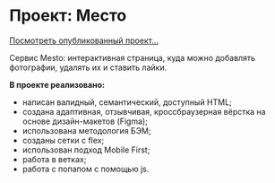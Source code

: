 # Проект: Место

[Посмотреть опубликованный проект...](https://calista1709.github.io/mesto/)

Сервис Mesto: интерактивная страница, куда можно добавлять фотографии, удалять их и ставить лайки.

**В проекте реализовано:**

* написан валидный, семантический, доступный HTML;
* создана адаптивная, отзывчивая, кроссбраузерная вёрстка на основе дизайн-макетов (Figma);
* использована методология БЭМ;
* созданы сетки с flex;
* использован подход Mobile First;
* работа в ветках;
* работа с попапом с помощью js.
